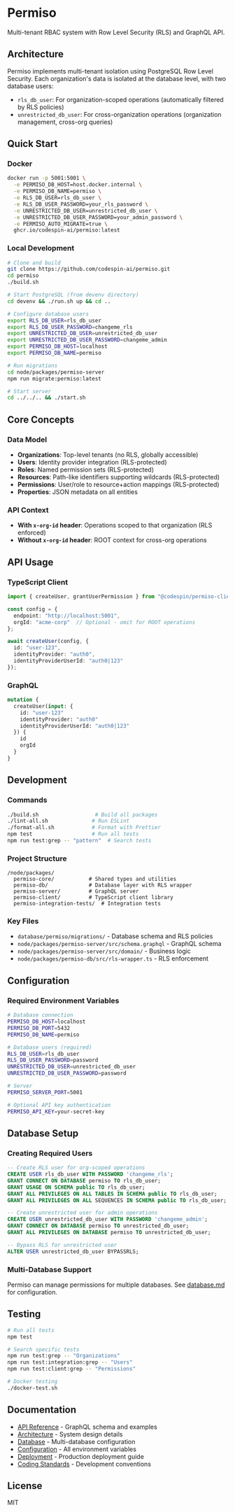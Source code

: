# Permiso

Multi-tenant RBAC system with Row Level Security (RLS) and GraphQL API.

## Architecture

Permiso implements multi-tenant isolation using PostgreSQL Row Level Security. Each organization's data is isolated at the database level, with two database users:
- `rls_db_user`: For organization-scoped operations (automatically filtered by RLS policies)
- `unrestricted_db_user`: For cross-organization operations (organization management, cross-org queries)

## Quick Start

### Docker
```bash
docker run -p 5001:5001 \
  -e PERMISO_DB_HOST=host.docker.internal \
  -e PERMISO_DB_NAME=permiso \
  -e RLS_DB_USER=rls_db_user \
  -e RLS_DB_USER_PASSWORD=your_rls_password \
  -e UNRESTRICTED_DB_USER=unrestricted_db_user \
  -e UNRESTRICTED_DB_USER_PASSWORD=your_admin_password \
  -e PERMISO_AUTO_MIGRATE=true \
  ghcr.io/codespin-ai/permiso:latest
```

### Local Development
```bash
# Clone and build
git clone https://github.com/codespin-ai/permiso.git
cd permiso
./build.sh

# Start PostgreSQL (from devenv directory)
cd devenv && ./run.sh up && cd ..

# Configure database users
export RLS_DB_USER=rls_db_user
export RLS_DB_USER_PASSWORD=changeme_rls
export UNRESTRICTED_DB_USER=unrestricted_db_user  
export UNRESTRICTED_DB_USER_PASSWORD=changeme_admin
export PERMISO_DB_HOST=localhost
export PERMISO_DB_NAME=permiso

# Run migrations
cd node/packages/permiso-server
npm run migrate:permiso:latest

# Start server
cd ../../.. && ./start.sh
```

## Core Concepts

### Data Model
- **Organizations**: Top-level tenants (no RLS, globally accessible)
- **Users**: Identity provider integration (RLS-protected)
- **Roles**: Named permission sets (RLS-protected)
- **Resources**: Path-like identifiers supporting wildcards (RLS-protected)
- **Permissions**: User/role to resource+action mappings (RLS-protected)
- **Properties**: JSON metadata on all entities

### API Context
- **With `x-org-id` header**: Operations scoped to that organization (RLS enforced)
- **Without `x-org-id` header**: ROOT context for cross-org operations

## API Usage

### TypeScript Client
```typescript
import { createUser, grantUserPermission } from "@codespin/permiso-client";

const config = { 
  endpoint: "http://localhost:5001",
  orgId: "acme-corp"  // Optional - omit for ROOT operations
};

await createUser(config, {
  id: "user-123",
  identityProvider: "auth0",
  identityProviderUserId: "auth0|123"
});
```

### GraphQL
```graphql
mutation {
  createUser(input: {
    id: "user-123"
    identityProvider: "auth0"
    identityProviderUserId: "auth0|123"
  }) {
    id
    orgId
  }
}
```

## Development

### Commands
```bash
./build.sh                  # Build all packages
./lint-all.sh              # Run ESLint
./format-all.sh            # Format with Prettier
npm test                   # Run all tests
npm run test:grep -- "pattern"  # Search tests
```

### Project Structure
```
/node/packages/
  permiso-core/           # Shared types and utilities
  permiso-db/             # Database layer with RLS wrapper
  permiso-server/         # GraphQL server
  permiso-client/         # TypeScript client library
  permiso-integration-tests/  # Integration tests
```

### Key Files
- `database/permiso/migrations/` - Database schema and RLS policies
- `node/packages/permiso-server/src/schema.graphql` - GraphQL schema
- `node/packages/permiso-server/src/domain/` - Business logic
- `node/packages/permiso-db/src/rls-wrapper.ts` - RLS enforcement

## Configuration

### Required Environment Variables
```bash
# Database connection
PERMISO_DB_HOST=localhost
PERMISO_DB_PORT=5432  
PERMISO_DB_NAME=permiso

# Database users (required)
RLS_DB_USER=rls_db_user
RLS_DB_USER_PASSWORD=password
UNRESTRICTED_DB_USER=unrestricted_db_user
UNRESTRICTED_DB_USER_PASSWORD=password

# Server
PERMISO_SERVER_PORT=5001

# Optional API key authentication
PERMISO_API_KEY=your-secret-key
```

## Database Setup

### Creating Required Users
```sql
-- Create RLS user for org-scoped operations
CREATE USER rls_db_user WITH PASSWORD 'changeme_rls';
GRANT CONNECT ON DATABASE permiso TO rls_db_user;
GRANT USAGE ON SCHEMA public TO rls_db_user;
GRANT ALL PRIVILEGES ON ALL TABLES IN SCHEMA public TO rls_db_user;
GRANT ALL PRIVILEGES ON ALL SEQUENCES IN SCHEMA public TO rls_db_user;

-- Create unrestricted user for admin operations  
CREATE USER unrestricted_db_user WITH PASSWORD 'changeme_admin';
GRANT CONNECT ON DATABASE permiso TO unrestricted_db_user;
GRANT ALL PRIVILEGES ON DATABASE permiso TO unrestricted_db_user;

-- Bypass RLS for unrestricted user
ALTER USER unrestricted_db_user BYPASSRLS;
```

### Multi-Database Support
Permiso can manage permissions for multiple databases. See [database.md](docs/database.md) for configuration.

## Testing

```bash
# Run all tests
npm test

# Search specific tests  
npm run test:grep -- "Organizations"
npm run test:integration:grep -- "Users"
npm run test:client:grep -- "Permissions"

# Docker testing
./docker-test.sh
```

## Documentation

- [API Reference](docs/api.md) - GraphQL schema and examples
- [Architecture](docs/architecture.md) - System design details
- [Database](docs/database.md) - Multi-database configuration
- [Configuration](docs/configuration.md) - All environment variables
- [Deployment](docs/deployment.md) - Production deployment guide
- [Coding Standards](CODING-STANDARDS.md) - Development conventions

## License

MIT